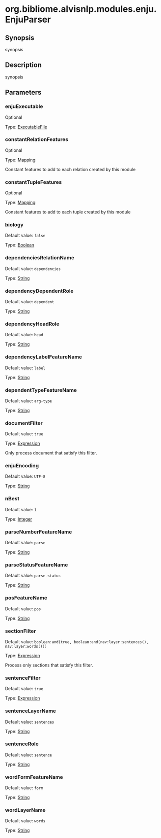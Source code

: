 # org.bibliome.alvisnlp.modules.enju.EnjuParser

## Synopsis

synopsis

## Description

synopsis

## Parameters

<a name="enjuExecutable">

### enjuExecutable

Optional

Type: [ExecutableFile](../converter/org.bibliome.util.files.ExecutableFile)



<a name="constantRelationFeatures">

### constantRelationFeatures

Optional

Type: [Mapping](../converter/alvisnlp.module.types.Mapping)

Constant features to add to each relation created by this module

<a name="constantTupleFeatures">

### constantTupleFeatures

Optional

Type: [Mapping](../converter/alvisnlp.module.types.Mapping)

Constant features to add to each tuple created by this module

<a name="biology">

### biology

Default value: `false`

Type: [Boolean](../converter/java.lang.Boolean)



<a name="dependenciesRelationName">

### dependenciesRelationName

Default value: `dependencies`

Type: [String](../converter/java.lang.String)



<a name="dependencyDependentRole">

### dependencyDependentRole

Default value: `dependent`

Type: [String](../converter/java.lang.String)



<a name="dependencyHeadRole">

### dependencyHeadRole

Default value: `head`

Type: [String](../converter/java.lang.String)



<a name="dependencyLabelFeatureName">

### dependencyLabelFeatureName

Default value: `label`

Type: [String](../converter/java.lang.String)



<a name="dependentTypeFeatureName">

### dependentTypeFeatureName

Default value: `arg-type`

Type: [String](../converter/java.lang.String)



<a name="documentFilter">

### documentFilter

Default value: `true`

Type: [Expression](../converter/alvisnlp.corpus.expressions.Expression)

Only process document that satisfy this filter.

<a name="enjuEncoding">

### enjuEncoding

Default value: `UTF-8`

Type: [String](../converter/java.lang.String)



<a name="nBest">

### nBest

Default value: `1`

Type: [Integer](../converter/java.lang.Integer)



<a name="parseNumberFeatureName">

### parseNumberFeatureName

Default value: `parse`

Type: [String](../converter/java.lang.String)



<a name="parseStatusFeatureName">

### parseStatusFeatureName

Default value: `parse-status`

Type: [String](../converter/java.lang.String)



<a name="posFeatureName">

### posFeatureName

Default value: `pos`

Type: [String](../converter/java.lang.String)



<a name="sectionFilter">

### sectionFilter

Default value: `boolean:and(true, boolean:and(nav:layer:sentences(), nav:layer:words()))`

Type: [Expression](../converter/alvisnlp.corpus.expressions.Expression)

Process only sections that satisfy this filter.

<a name="sentenceFilter">

### sentenceFilter

Default value: `true`

Type: [Expression](../converter/alvisnlp.corpus.expressions.Expression)



<a name="sentenceLayerName">

### sentenceLayerName

Default value: `sentences`

Type: [String](../converter/java.lang.String)



<a name="sentenceRole">

### sentenceRole

Default value: `sentence`

Type: [String](../converter/java.lang.String)



<a name="wordFormFeatureName">

### wordFormFeatureName

Default value: `form`

Type: [String](../converter/java.lang.String)



<a name="wordLayerName">

### wordLayerName

Default value: `words`

Type: [String](../converter/java.lang.String)



